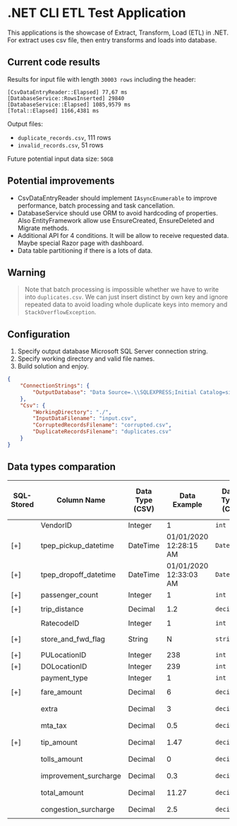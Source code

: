 # .NET CLI ETL Test Application

This applications is the showcase of Extract, Transform, Load (ETL) in .NET. For extract uses csv file, then entry transforms and loads into database.

## Current code results

Results for input file with length `30003 rows` including the header:

```
[CsvDataEntryReader::Elapsed] 77,67 ms
[DatabaseService::RowsInserted] 29840
[DatabaseService::Elapsed] 1085,9579 ms
[Total::Elapsed] 1166,4381 ms
```

Output files:

- `duplicate_records.csv`, 111 rows
- `invalid_records.csv`, 51 rows

Future potential input data size: `50GB`

## Potential improvements

- CsvDataEntryReader should implement `IAsyncEnumerable` to improve performance, batch processing and task cancellation.
- DatabaseService should use ORM to avoid hardcoding of properties. Also EntityFramework allow use EnsureCreated, EnsureDeleted and Migrate methods.
- Additional API for 4 conditions. It will be allow to receive requested data. Maybe special Razor page with dashboard.
- Data table partitioning if there is a lots of data.

## Warning

> Note that batch processing is impossible whether we have to write into `duplicates.csv`. We can just insert distinct by own key and ignore repeated data to avoid loading whole duplicate keys into memory and `StackOverflowException`.

## Configuration

1. Specify output database Microsoft SQL Server connection string.
2. Specify working directory and valid file names.
3. Build solution and enjoy.

```json
{
    "ConnectionStrings": {
        "OutputDatabase": "Data Source=.\\SQLEXPRESS;Initial Catalog=simpleetl_cab;Integrated Security=True;Encrypt=True;Trust Server Certificate=True"
    },
    "Csv": {
        "WorkingDirectory": "./",
        "InputDataFilename": "input.csv",
        "CorruptedRecordsFilename": "corrupted.csv",
        "DuplicateRecordsFilename": "duplicates.csv"
    }
}
```

## Data types comparation

| SQL-Stored | Column Name           | Data Type (CSV) | Data Example           | Data Type (C#) | Data Type (MSSQL Server / TSQL) | Cast conventions  |
| ---------- | --------------------- | --------------- | ---------------------- | -------------- | ------------------------------- | ----------------- |
|            | VendorID              | Integer         | 1                      | `int`          | `INT`                           |                   |
| [+]        | tpep_pickup_datetime  | DateTime        | 01/01/2020 12:28:15 AM | `DateTime`     | `DATETIME`                      | EST -> UTC        |
| [+]        | tpep_dropoff_datetime | DateTime        | 01/01/2020 12:33:03 AM | `DateTime`     | `DATETIME`                      | EST -> UTC        |
| [+]        | passenger_count       | Integer         | 1                      | `int`          | `INT`                           |                   |
| [+]        | trip_distance         | Decimal         | 1.2                    | `decimal`      | `DECIMAL(10, 2)`                |                   |
|            | RatecodeID            | Integer         | 1                      | `int`          | `INT`                           |                   |
| [+]        | store_and_fwd_flag    | String          | N                      | `string`       | `VARCHAR(3)`                    | N -> No, Y -> Yes |
| [+]        | PULocationID          | Integer         | 238                    | `int`          | `INT`                           |                   |
| [+]        | DOLocationID          | Integer         | 239                    | `int`          | `INT`                           |                   |
|            | payment_type          | Integer         | 1                      | `int`          | `INT`                           |                   |
| [+]        | fare_amount           | Decimal         | 6                      | `decimal`      | `DECIMAL(10, 2)`                |                   |
|            | extra                 | Decimal         | 3                      | `decimal`      | `DECIMAL(10, 2)`                |                   |
|            | mta_tax               | Decimal         | 0.5                    | `decimal`      | `DECIMAL(10, 2)`                |                   |
| [+]        | tip_amount            | Decimal         | 1.47                   | `decimal`      | `DECIMAL(10, 2)`                |                   |
|            | tolls_amount          | Decimal         | 0                      | `decimal`      | `DECIMAL(10, 2)`                |                   |
|            | improvement_surcharge | Decimal         | 0.3                    | `decimal`      | `DECIMAL(10, 2)`                |                   |
|            | total_amount          | Decimal         | 11.27                  | `decimal`      | `DECIMAL(10, 2)`                |                   |
|            | congestion_surcharge  | Decimal         | 2.5                    | `decimal`      | `DECIMAL(10, 2)`                |                   |
